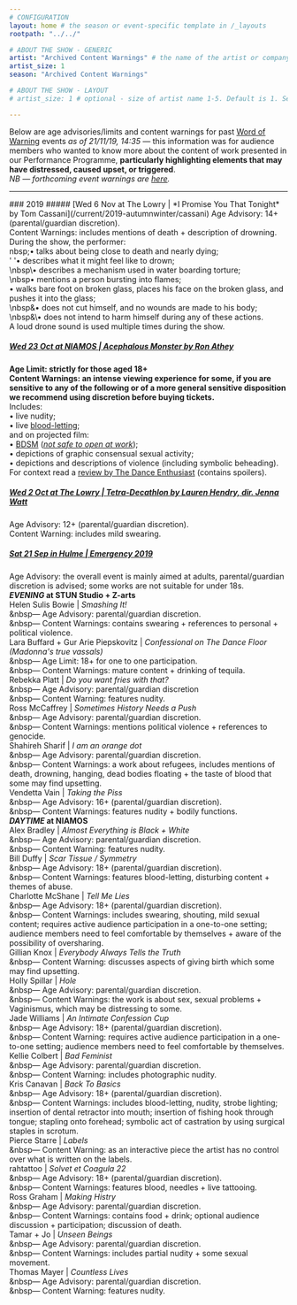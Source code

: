 ```yaml
---
# CONFIGURATION
layout: home # the season or event-specific template in /_layouts
rootpath: "../../"

# ABOUT THE SHOW - GENERIC
artist: "Archived Content Warnings" # the name of the artist or company
artist_size: 1
season: "Archived Content Warnings"

# ABOUT THE SHOW - LAYOUT
# artist_size: 1 # optional - size of artist name 1-5. Default is 1. Set longer names to lower values

---
```

Below are age advisories/limits and content warnings for past [Word of Warning](/) events *as of 21/11/19, 14:35* — this information was for audience members who wanted to know more about the content of work presented in our Performance Programme, **particularly highlighting elements that may have distressed, caused upset, or triggered**.<br>*NB — forthcoming event warnings are [here](/warnings).*           
<hr>          
### 2019
##### [Wed 6 Nov at The Lowry | *I Promise You That Tonight* by Tom Cassani](/current/2019-autumnwinter/cassani)          
Age Advisory: 14+ (parental/guardian discretion).<br>Content Warnings: includes mentions of death + description of drowning.<br>During the show, the performer:<br>nbsp;• talks about being close to death and nearly dying;<br>'&nbsp'• describes what it might feel like to drown;<br>\nbsp\• describes a mechanism used in water boarding torture;<br>\nbsp• mentions a person bursting into flames;<br> • walks bare foot on broken glass, places his face on the broken glass, and pushes it into the glass;<br>\nbsp&• does not cut himself, and no wounds are made to his body;<br>\nbsp&\• does not intend to harm himself during any of these actions.<br>A loud drone sound is used multiple times during the show.           
         
##### [Wed 23 Oct at NIAMOS | *Acephalous Monster* by Ron Athey](/current/2019-autumnwinter/athey)        
**Age Limit: strictly for those aged 18+<br>Content Warnings: an intense viewing experience for some, if you are sensitive to any of the following or of a more general sensitive disposition we recommend using discretion before buying tickets.**<br>Includes:<br>• live nudity;<br>• live <a href="http://en.wikipedia.org/wiki/Bloodletting" target="_blank">blood-letting</a>;<br>and on projected film:<br>• <a href="http://en.wikipedia.org/wiki/BDSM" target="_blank">BDSM</a> (*<a href="http://en.wikipedia.org/wiki/Not_safe_for_work" target="_blank">not safe to open at work</a>*);<br>• depictions of graphic consensual sexual activity;<br>• depictions and descriptions of violence (including symbolic beheading).<br>For context read a <a href="http://www.dance-enthusiast.com/features/impressionsreviews/view/Ron-Atheys-Acphalous-Monster-Performance-Space-New-York" target="_blank">review by The Dance Enthusiast</a> (contains spoilers).            
          
##### [Wed 2 Oct at The Lowry | *Tetra-Decathlon* by Lauren Hendry, dir. Jenna Watt](/current/2019-autumnwinter/hendry)         
Age Advisory: 12+ (parental/guardian discretion).<br>Content Warning: includes mild swearing.        
            
##### [Sat 21 Sep in Hulme | *Emergency 2019*](/current/2019-emergency)               
Age Advisory: the overall event is mainly aimed at adults, parental/guardian discretion is advised; some works are not suitable for under 18s.          
***EVENING* at STUN Studio + Z-arts**        
Helen Sulis Bowie | *Smashing It!*<br>&nbsp— Age Advisory: parental/guardian discretion.<br>&nbsp— Content Warnings: contains swearing + references to personal + political violence.              
Lara Buffard + Gur Arie Piepskovitz | *Confessional on The Dance Floor (Madonna's true vassals)*<br>&nbsp— Age Limit: 18+ for one to one participation.<br>&nbsp— Content Warnings: mature content + drinking of tequila.              
Rebekka Platt | *Do you want fries with that?*<br>&nbsp— Age Advisory: parental/guardian discretion<br>&nbsp— Content Warning: features nudity.             
Ross McCaffrey | *Sometimes History Needs a Push*<br>&nbsp— Age Advisory: parental/guardian discretion.<br>&nbsp— Content Warnings: mentions political violence + references to genocide.               
Shahireh Sharif | *I am an orange dot*<br>&nbsp— Age Advisory: parental/guardian discretion.<br>&nbsp— Content Warnings: a work about refugees, includes mentions of death, drowning, hanging, dead bodies floating + the taste of blood that some may find upsetting.             
Vendetta Vain | *Taking the Piss*<br>&nbsp— Age Advisory: 16+ (parental/guardian discretion).<br>&nbsp— Content Warnings: features nudity + bodily functions.         
***DAYTIME* at NIAMOS**           
Alex Bradley | *Almost Everything is Black + White*<br>&nbsp— Age Advisory: parental/guardian discretion.<br>&nbsp— Content Warning: features nudity.        
Bill Duffy | *Scar Tissue / Symmetry*<br>&nbsp— Age Advisory: 18+ (parental/guardian discretion).<br>&nbsp— Content Warnings: features blood-letting, disturbing content + themes of abuse.         
Charlotte McShane | *Tell Me Lies*<br>&nbsp— Age Advisory: 18+ (parental/guardian discretion).<br>&nbsp— Content Warnings: includes swearing, shouting, mild sexual content; requires active audience participation in a one-to-one setting; audience members need to feel comfortable by themselves + aware of the possibility of oversharing.            
Gillian Knox | *Everybody Always Tells the Truth*<br>&nbsp— Content Warning: discusses aspects of giving birth which some may find upsetting.           
Holly Spillar | *Hole*<br>&nbsp— Age Advisory: parental/guardian discretion.<br>&nbsp— Content Warnings: the work is about sex, sexual problems + Vaginismus, which may be distressing to some.        
Jade Williams | *An Intimate Confession Cup*<br>&nbsp— Age Advisory: 18+ (parental/guardian discretion).<br>&nbsp— Content Warning: requires active audience participation in a one-to-one setting; audience members need to feel comfortable by themselves.         
Kellie Colbert | *Bad Feminist*<br>&nbsp— Age Advisory: parental/guardian discretion.<br>&nbsp— Content Warning: includes photographic nudity.         
Kris Canavan | *Back To Basics*<br>&nbsp— Age Advisory: 18+ (parental/guardian discretion).<br>&nbsp— Content Warnings: includes blood-letting, nudity, strobe lighting; insertion of dental retractor into mouth; insertion of fishing hook through tongue; stapling onto forehead; symbolic act of castration by using surgical staples in scrotum.                          
Pierce Starre | *Labels*<br>&nbsp— Content Warning: as an interactive piece the artist has no control over what is written on the labels.           
rahtattoo | *Solvet et Coagula 22*<br>&nbsp— Age Advisory: 18+ (parental/guardian discretion).<br>&nbsp— Content Warnings: features blood, needles + live tattooing.         
Ross Graham | *Making Histry*<br>&nbsp— Age Advisory: parental/guardian discretion.<br>&nbsp— Content Warnings: contains food + drink; optional audience discussion + participation; discussion of death.          
Tamar + Jo | *Unseen Beings*<br>&nbsp— Age Advisory: parental/guardian discretion.<br>&nbsp— Content Warnings: includes partial nudity + some sexual movement.          
Thomas Mayer | *Countless Lives*<br>&nbsp— Age Advisory: parental/guardian discretion.<br>&nbsp— Content Warning: features nudity.
